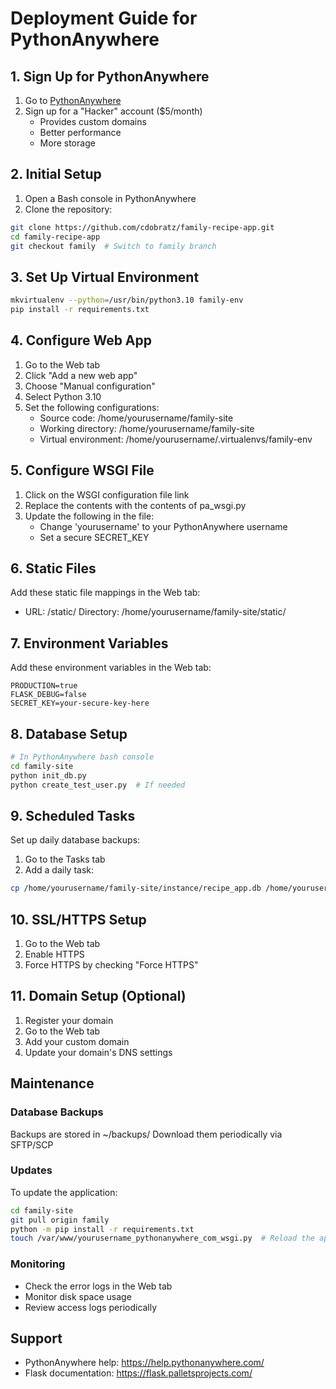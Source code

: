 # Deployment Guide for PythonAnywhere

## 1. Sign Up for PythonAnywhere
1. Go to [PythonAnywhere](https://www.pythonanywhere.com)
2. Sign up for a "Hacker" account ($5/month)
   - Provides custom domains
   - Better performance
   - More storage

## 2. Initial Setup
1. Open a Bash console in PythonAnywhere
2. Clone the repository:
```bash
git clone https://github.com/cdobratz/family-recipe-app.git
cd family-recipe-app
git checkout family  # Switch to family branch
```

## 3. Set Up Virtual Environment
```bash
mkvirtualenv --python=/usr/bin/python3.10 family-env
pip install -r requirements.txt
```

## 4. Configure Web App
1. Go to the Web tab
2. Click "Add a new web app"
3. Choose "Manual configuration"
4. Select Python 3.10
5. Set the following configurations:
   - Source code: /home/yourusername/family-site
   - Working directory: /home/yourusername/family-site
   - Virtual environment: /home/yourusername/.virtualenvs/family-env

## 5. Configure WSGI File
1. Click on the WSGI configuration file link
2. Replace the contents with the contents of pa_wsgi.py
3. Update the following in the file:
   - Change 'yourusername' to your PythonAnywhere username
   - Set a secure SECRET_KEY

## 6. Static Files
Add these static file mappings in the Web tab:
- URL: /static/
  Directory: /home/yourusername/family-site/static/

## 7. Environment Variables
Add these environment variables in the Web tab:
```
PRODUCTION=true
FLASK_DEBUG=false
SECRET_KEY=your-secure-key-here
```

## 8. Database Setup
```bash
# In PythonAnywhere bash console
cd family-site
python init_db.py
python create_test_user.py  # If needed
```

## 9. Scheduled Tasks
Set up daily database backups:
1. Go to the Tasks tab
2. Add a daily task:
```bash
cp /home/yourusername/family-site/instance/recipe_app.db /home/yourusername/backups/recipe_app_$(date +%Y%m%d).db
```

## 10. SSL/HTTPS Setup
1. Go to the Web tab
2. Enable HTTPS
3. Force HTTPS by checking "Force HTTPS"

## 11. Domain Setup (Optional)
1. Register your domain
2. Go to the Web tab
3. Add your custom domain
4. Update your domain's DNS settings

## Maintenance

### Database Backups
Backups are stored in ~/backups/
Download them periodically via SFTP/SCP

### Updates
To update the application:
```bash
cd family-site
git pull origin family
python -m pip install -r requirements.txt
touch /var/www/yourusername_pythonanywhere_com_wsgi.py  # Reload the application
```

### Monitoring
- Check the error logs in the Web tab
- Monitor disk space usage
- Review access logs periodically

## Support
- PythonAnywhere help: https://help.pythonanywhere.com/
- Flask documentation: https://flask.palletsprojects.com/

